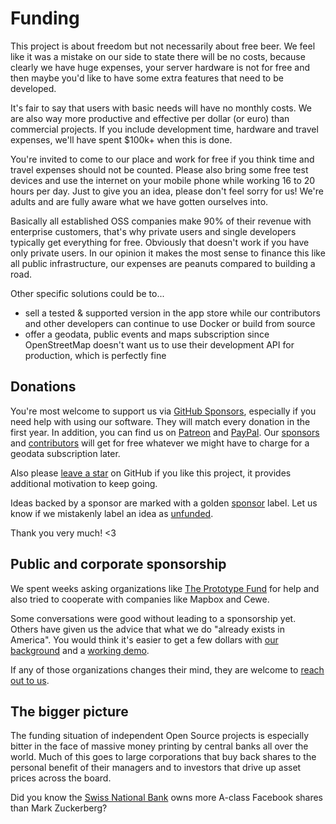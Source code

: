 # Funding

This project is about freedom but not necessarily about free beer. We feel like it was a mistake on 
our side to state there will be no costs, because clearly we have huge expenses, your server hardware
is not for free and then maybe you'd like to have some extra features that need to be developed.

It's fair to say that users with basic needs will have no monthly costs. We are also way more productive and effective 
per dollar (or euro) than commercial projects. If you include development time, hardware and travel expenses, 
we'll have spent $100k+ when this is done.

You're invited to come to our place and work for free if you think time and travel expenses should not be counted. 
Please also bring some free test devices and use the internet on your mobile phone while working 16 to 20 hours per day. 
Just to give you an idea, please don't feel sorry for us! We're adults and are fully aware what we have gotten ourselves into.

Basically all established OSS companies make 90% of their revenue with enterprise customers, that's why private users 
and single developers typically get everything for free. Obviously that doesn't work if you have only private users. 
In our opinion it makes the most sense to finance this like all public infrastructure, our expenses are peanuts compared 
to building a road.

Other specific solutions could be to...

  - sell a tested & supported version in the app store while our contributors and other developers can 
    continue to use Docker or build from source
  - offer a geodata, public events and maps subscription since OpenStreetMap doesn't want us to use their development 
    API for production, which is perfectly fine

## Donations ##

You're most welcome to support us via [GitHub Sponsors](https://github.com/sponsors/lastzero), 
especially if you need help with using our software. They will match every donation in the first year.
In addition, you can find us on [Patreon](https://www.patreon.com/photoprism) and [PayPal](https://www.paypal.me/photoprism). 
Our [sponsors](https://github.com/photoprism/photoprism/blob/develop/SPONSORS.md) and 
[contributors](https://github.com/photoprism/photoprism/graphs/contributors/) will get for free whatever we might 
have to charge for a geodata subscription later.

Also please [leave a star](https://github.com/photoprism/photoprism/stargazers) on GitHub if you like this project, 
it provides additional motivation to keep going.

Ideas backed by a sponsor are marked with a golden [sponsor](https://github.com/photoprism/photoprism/issues?q=is%3Aissue+is%3Aopen+label%3Asponsor) label.
Let us know if we mistakenly label an idea as [unfunded](https://github.com/photoprism/photoprism/issues?q=is%3Aissue+is%3Aopen+label%3Aunfunded).

Thank you very much! <3

## Public and corporate sponsorship ##

We spent weeks asking organizations like [The Prototype Fund](https://prototypefund.de/en/) for help 
and also tried to cooperate with companies like Mapbox and Cewe.

Some conversations were good without leading to a sponsorship yet. Others have given us the advice that what we 
do "already exists in America". You would think it's easier to get a few dollars with 
[our background](http://docs.photoprism.org/en/latest/team/) and a [working demo](https://demo.photoprism.org/).

If any of those organizations changes their mind, they are welcome to [reach out to us](mailto:hello@photoprism.org).

## The bigger picture ##

The funding situation of independent Open Source projects is especially bitter in the face of massive money printing 
by central banks all over the world. Much of this goes to large corporations that buy back shares
to the personal benefit of their managers and to investors that drive up asset prices across the board.

Did you know the [Swiss National Bank](https://www.bloomberg.com/news/articles/2019-08-02/snb-s-pile-of-u-s-shares-hits-93-billion-on-buoyant-markets)
owns more A-class Facebook shares than Mark Zuckerberg?

